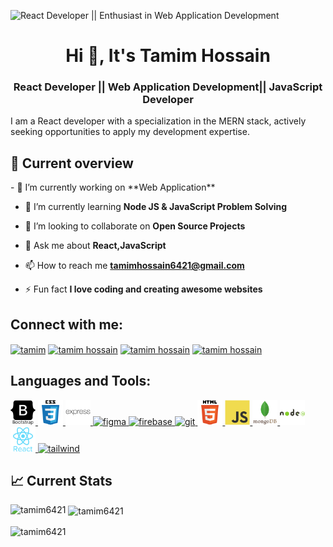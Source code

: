 

  ![React Developer || Enthusiast in Web Application Development](https://i.ibb.co/7krVhxr/desktop-wallpaper-be-your-awesome-mern-stack-developer-by-nishant08111-mern-stack.jpg)

<h1 align="center">Hi 👋, It's Tamim Hossain</h1>
<h3 align="center">React Developer || Web Application Development|| JavaScript Developer</h3>
<p>I am a React developer with a specialization in the MERN stack, actively seeking opportunities to apply my development expertise.</p>



<h2 align="left">👀 Current overview</h2>
- 🔭 I’m currently working on **Web Application**

- 🌱 I’m currently learning **Node JS & JavaScript Problem Solving**

- 👯 I’m looking to collaborate on **Open Source Projects**

- 💬 Ask me about **React,JavaScript**

- 📫 How to reach me **tamimhossain6421@gmail.com**

- ⚡ Fun fact **I love coding and creating awesome websites**

<h2 align="left">Connect with me:</h2>
<p align="left">
<a href="https://twitter.com/tamim" target="blank"><img align="center" src="https://raw.githubusercontent.com/rahuldkjain/github-profile-readme-generator/master/src/images/icons/Social/twitter.svg" alt="tamim" height="30" width="40" /></a>
<a href="https://linkedin.com/in/tamim-hossain-eub/" target="blank"><img align="center" src="https://raw.githubusercontent.com/rahuldkjain/github-profile-readme-generator/master/src/images/icons/Social/linked-in-alt.svg" alt="tamim hossain" height="30" width="40" /></a>
<a href="https://www.fb.com/tamim hossain.77/" target="blank"><img align="center" src="https://raw.githubusercontent.com/rahuldkjain/github-profile-readme-generator/master/src/images/icons/Social/facebook.svg" alt="tamim hossain" height="30" width="40" /></a>
<a href="https://instagram.com/tamim hossain" target="blank"><img align="center" src="https://raw.githubusercontent.com/rahuldkjain/github-profile-readme-generator/master/src/images/icons/Social/instagram.svg" alt="tamim hossain" height="30" width="40" /></a>
</p>

<h2 align="left">Languages and Tools:</h2>
<p align="left"> <a href="https://getbootstrap.com" target="_blank" rel="noreferrer"> <img src="https://raw.githubusercontent.com/devicons/devicon/master/icons/bootstrap/bootstrap-plain-wordmark.svg" alt="bootstrap" width="40" height="40"/> </a> <a href="https://www.w3schools.com/css/" target="_blank" rel="noreferrer"> <img src="https://raw.githubusercontent.com/devicons/devicon/master/icons/css3/css3-original-wordmark.svg" alt="css3" width="40" height="40"/> </a> <a href="https://expressjs.com" target="_blank" rel="noreferrer"> <img src="https://raw.githubusercontent.com/devicons/devicon/master/icons/express/express-original-wordmark.svg" alt="express" width="40" height="40"/> </a> <a href="https://www.figma.com/" target="_blank" rel="noreferrer"> <img src="https://www.vectorlogo.zone/logos/figma/figma-icon.svg" alt="figma" width="40" height="40"/> </a> <a href="https://firebase.google.com/" target="_blank" rel="noreferrer"> <img src="https://www.vectorlogo.zone/logos/firebase/firebase-icon.svg" alt="firebase" width="40" height="40"/> </a> <a href="https://git-scm.com/" target="_blank" rel="noreferrer"> <img src="https://www.vectorlogo.zone/logos/git-scm/git-scm-icon.svg" alt="git" width="40" height="40"/> </a> <a href="https://www.w3.org/html/" target="_blank" rel="noreferrer"> <img src="https://raw.githubusercontent.com/devicons/devicon/master/icons/html5/html5-original-wordmark.svg" alt="html5" width="40" height="40"/> </a> <a href="https://developer.mozilla.org/en-US/docs/Web/JavaScript" target="_blank" rel="noreferrer"> <img src="https://raw.githubusercontent.com/devicons/devicon/master/icons/javascript/javascript-original.svg" alt="javascript" width="40" height="40"/> </a> <a href="https://www.mongodb.com/" target="_blank" rel="noreferrer"> <img src="https://raw.githubusercontent.com/devicons/devicon/master/icons/mongodb/mongodb-original-wordmark.svg" alt="mongodb" width="40" height="40"/> </a> <a href="https://nodejs.org" target="_blank" rel="noreferrer"> <img src="https://raw.githubusercontent.com/devicons/devicon/master/icons/nodejs/nodejs-original-wordmark.svg" alt="nodejs" width="40" height="40"/> </a> <a href="https://reactjs.org/" target="_blank" rel="noreferrer"> <img src="https://raw.githubusercontent.com/devicons/devicon/master/icons/react/react-original-wordmark.svg" alt="react" width="40" height="40"/> </a> <a href="https://tailwindcss.com/" target="_blank" rel="noreferrer"> <img src="https://www.vectorlogo.zone/logos/tailwindcss/tailwindcss-icon.svg" alt="tailwind" width="40" height="40"/> </a> </p>

<h2 align="left">📈 Current Stats</h2>
<div>
  <p><img align="left"  width="full"  src="https://github-readme-stats.vercel.app/api/top-langs?username=tamim6421&show_icons=true&locale=en&layout=compact" alt="tamim6421" /></p>
   <p>&nbsp;<img align="center" width="full" src="https://github-readme-stats.vercel.app/api?username=tamim6421&show_icons=true&locale=en" alt="tamim6421" /></p>
  <p><img align="center" width="full" src="https://github-readme-streak-stats.herokuapp.com/?user=tamim6421&show_icons=true&locale=en" alt="tamim6421" /></p>
</div>






